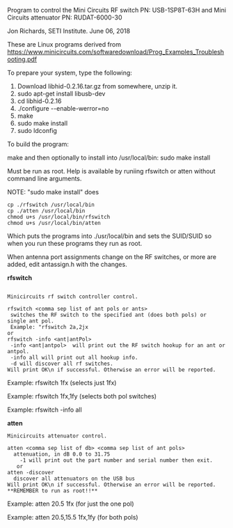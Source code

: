 Program to control the Mini Circuits RF switch PN: USB-1SP8T-63H
and Mini Circuits attenuator PN: RUDAT-6000-30

Jon Richards, SETI Institute. June 06, 2018

These are Linux programs derived from
https://www.minicircuits.com/softwaredownload/Prog_Examples_Troubleshooting.pdf

To prepare your system, type the following:

  1. Download libhid-0.2.16.tar.gz from somewhere, unzip it.
  2. sudo apt-get install libusb-dev
  3. cd libhid-0.2.16
  4. ./configure --enable-werror=no
  5. make
  6. sudo make install
  7. sudo ldconfig

To build the program:

  make
    and then optionally to install into /usr/local/bin:
  sudo make install

Must be run as root. Help is available by runiing rfswitch or atten without
command line arguments.

NOTE: "sudo make install" does

```
cp ./rfswitch /usr/local/bin
cp ./atten /usr/local/bin
chmod u+s /usr/local/bin/rfswitch
chmod u+s /usr/local/bin/atten
```

Which puts the programs into ./usr/local/bin and sets the SUID/SUID so when you run these programs they run as root.

When antenna port assignments change on the RF switches, or more are added, edit antassign.h with the changes.

**rfswitch**

```

Minicircuits rf switch controller control.

rfswitch <comma sep list of ant pols or ants>
 switches the RF switch to the specified ant (does both pols) or single ant pol.
 Example: "rfswitch 2a,2jx
or
rfswitch -info <ant|antPol>
 -info <ant|antpol>  will print out the RF switch hookup for an ant or antpol.
 -info all will print out all hookup info.
 -d will discover all rf switches.
Will print OK\n if successful. Otherwise an error will be reported.

```

Example: rfswitch 1fx (selects just 1fx)

Example: rfswitch 1fx,1fy (selects both pol switches)

Example: rfswitch -info all 

**atten**

```
Minicircuits attenuator control.

atten <comma sep list of db> <comma sep list of ant pols>
  attenuation, in dB 0.0 to 31.75
    -1 will print out the part number and serial number then exit.
   or
atten -discover
  discover all attenuators on the USB bus
Will print OK\n if successful. Otherwise an error will be reported.
**REMEMBER to run as root!!**

```

Example: atten 20.5 1fx (for just the one pol)

Example: atten 20.5,15.5 1fx,1fy (for both pols)




  
